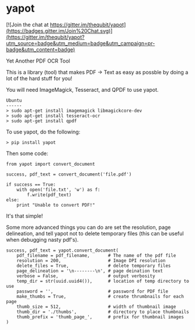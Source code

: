 yapot
=====

[![Join the chat at https://gitter.im/thequbit/yapot](https://badges.gitter.im/Join%20Chat.svg)](https://gitter.im/thequbit/yapot?utm_source=badge&utm_medium=badge&utm_campaign=pr-badge&utm_content=badge)

Yet Another PDF OCR Tool


This is a library (tool) that makes PDF -> Text as easy as possble by doing a lot of the hard stuff for you!

You will need ImageMagick, Tesseract, and QPDF to use yapot.

    Ubuntu
    ------
    > sudo apt-get install imagemagick libmagickcore-dev
    > sudo apt-get install tesseract-ocr
    > sudo apt-get install qpdf
        
To use yapot, do the following:

    > pip install yapot
    
Then some code:

    from yapot import convert_document
    
    success, pdf_text = convert_document('file.pdf')
    
    if success == True:
        with open('file.txt', 'w') as f:
            f.write(pdf_text)
    else:
        print "Unable to convert PDF!"
        
It's that simple!

Some more advanced things you can do are set the resolution, page delineation, and tell yapot not to delete temporary files (this can be useful when debugging nasty pdf's).

    success, pdf_text = yapot.convert_document(
        pdf_filename = pdf_filename,       # The name of the pdf file
        resolution = 200,                  # Image DPI resolution
        delete_files = True,               # delete temporary files
        page_delineation = '\n--------\n', # page deination text
        verbose = False,                   # output verbosity
        temp_dir = str(uuid.uuid4()),      # location of temp directory to use
        password = '',                     # password for PDF file
        make_thumbs = True,                # create thrumbnails for each page
        thumb_size = 512,                  # width of thumbnail image
        thumb_dir = './thumbs',            # directory to place thumbnails
        thumb_prefix = 'thumb_page_',      # prefix for thumbnail images
    )

